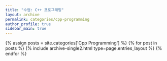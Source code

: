 ```yaml
---
title: "수업: C++ 프로그래밍"
layout: archive
permalink: categories/cpp-programming
author_profile: true
sidebar_main: true
---
```


{% assign posts = site.categories['Cpp Programming'] %}
{% for post in posts %} {% include archive-single2.html type=page.entries_layout %} {% endfor %}
